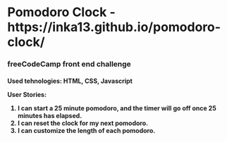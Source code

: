 <h1>Pomodoro Clock - https://inka13.github.io/pomodoro-clock/</h1>

<h3>freeCodeCamp front end challenge</h3>

<h4>Used tehnologies: HTML, CSS, Javascript

<p>User Stories:</p> 

<ol>

<li> I can start a 25 minute pomodoro, and the timer will go off once 25 minutes has elapsed.</li>

<li> I can reset the clock for my next pomodoro.</li>

<li> I can customize the length of each pomodoro.</li>


</ol>
